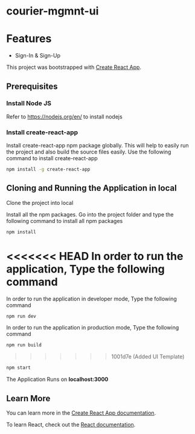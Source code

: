 # courier-mgmnt-ui

# Features

* Sign-In & Sign-Up


This project was bootstrapped with [Create React App](https://github.com/facebook/create-react-app).

## Prerequisites

### Install Node JS
Refer to https://nodejs.org/en/ to install nodejs

### Install create-react-app
Install create-react-app npm package globally. This will help to easily run the project and also build the source files easily. Use the following command to install create-react-app

```bash
npm install -g create-react-app
```

## Cloning and Running the Application in local

Clone the project into local

Install all the npm packages. Go into the project folder and type the following command to install all npm packages

```bash
npm install
```

<<<<<<< HEAD
In order to run the application, Type the following command
=======
In order to run the application in developer mode, Type the following command

```bash
npm run dev
```


In order to run the application in production mode, Type the following command

```bash
npm run build
```
>>>>>>> 1001d7e (Added UI Template)

```bash
npm start
```

The Application Runs on **localhost:3000**

## Learn More

You can learn more in the [Create React App documentation](https://facebook.github.io/create-react-app/docs/getting-started).

To learn React, check out the [React documentation](https://reactjs.org/).
